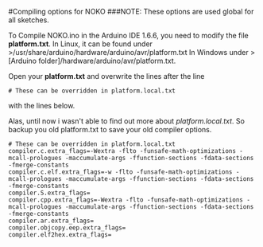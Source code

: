 #Compiling options for NOKO
###NOTE: These options are used global for all sketches.

To Compile NOKO.ino in the Arduino IDE 1.6.6, you need to modify the file **platform.txt**.
In Linux, it can be found under >/usr/share/arduino/hardware/arduino/avr/platform.txt
In Windows under >[Arduino folder]/hardware/arduino/avr/platform.txt.

Open your **platform.txt** and overwrite the lines after the line
```
# These can be overridden in platform.local.txt
```
with the lines below.

Alas, until now i wasn't able to find out more about *platform.local.txt*. 
So backup you old platform.txt to save your old compiler options. 

```
# These can be overridden in platform.local.txt
compiler.c.extra_flags=-Wextra -flto -funsafe-math-optimizations -mcall-prologues -maccumulate-args -ffunction-sections -fdata-sections -fmerge-constants
compiler.c.elf.extra_flags=-w -flto -funsafe-math-optimizations -mcall-prologues -maccumulate-args -ffunction-sections -fdata-sections -fmerge-constants
compiler.S.extra_flags=
compiler.cpp.extra_flags=-Wextra -flto -funsafe-math-optimizations -mcall-prologues -maccumulate-args -ffunction-sections -fdata-sections -fmerge-constants
compiler.ar.extra_flags=
compiler.objcopy.eep.extra_flags=
compiler.elf2hex.extra_flags=
```

